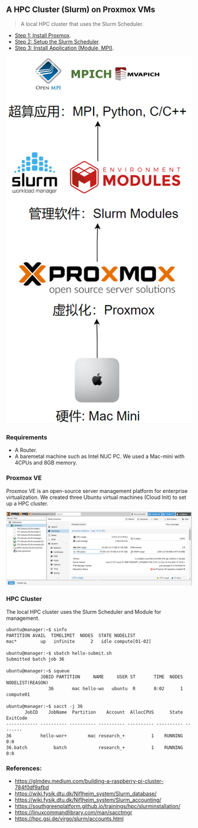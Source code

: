 ## A HPC Cluster (Slurm) on Proxmox VMs

> A local HPC cluster that uses the Slurm Scheduler.

- [Step 1: Install Proxmox](1-proxmox-cloud-init/README.md).
- [Step 2: Setup the Slurm Scheduler](2-slurm-scheduler/README.md).
- [Step 3: Install Application (Module, MPI)](3-software-management/README.md).

![](docs/intro.png)

### Requirements

- A Router.
- A baremetal machine such as Intel NUC PC. We used a Mac-mini with 4CPUs and 8GB memory.

### Proxmox VE

Proxmox VE is an open-source server management platform for enterprise virtualization. We created three Ubuntu virtual machines (Cloud Init) to set up a HPC cluster.

![](docs/overview.png)

### HPC Cluster

The local HPC cluster uses the Slurm Scheduler and Module for management.

```
ubuntu@manager:~$ sinfo
PARTITION AVAIL  TIMELIMIT  NODES  STATE NODELIST
mac*         up   infinite      2   idle compute[01-02]

ubuntu@manager:~$ sbatch hello-submit.sh
Submitted batch job 36

ubuntu@manager:~$ squeue
             JOBID PARTITION     NAME     USER ST       TIME  NODES NODELIST(REASON)
                36       mac hello-wo   ubuntu  R       0:02      1 compute01

ubuntu@manager:~$ sacct -j 36
       JobID    JobName  Partition    Account  AllocCPUS      State ExitCode
------------ ---------- ---------- ---------- ---------- ---------- --------
36           hello-wor+        mac research_+          1    RUNNING      0:0
36.batch          batch            research_+          1    RUNNING      0:0
```


### References:

- https://glmdev.medium.com/building-a-raspberry-pi-cluster-784f0df9afbd
- https://wiki.fysik.dtu.dk/Niflheim_system/Slurm_database/
- https://wiki.fysik.dtu.dk/Niflheim_system/Slurm_accounting/
- https://southgreenplatform.github.io/trainings/hpc/slurminstallation/
- https://linuxcommandlibrary.com/man/sacctmgr
- https://hpc.gsi.de/virgo/slurm/accounts.html
